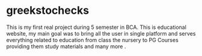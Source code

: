 # greekstochecks
This is my first real project during 5 semester in BCA. This is educational website, my main goal was to bring all the user in single platform and serves everything related to education from class the nursery to PG Courses providing them study materials and many more .

